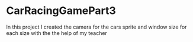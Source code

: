 # CarRacingGamePart3
In this project I created the camera for the cars sprite and window size for each size with the the help of my teacher

